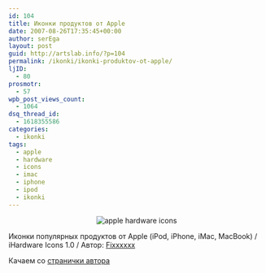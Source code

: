 ```yaml
---
id: 104
title: Иконки продуктов от Apple
date: 2007-08-26T17:35:45+00:00
author: serEga
layout: post
guid: http://artslab.info/?p=104
permalink: /ikonki/ikonki-produktov-ot-apple/
ljID:
  - 80
prosmotr:
  - 57
wpb_post_views_count:
  - 1064
dsq_thread_id:
  - 1618355586
categories:
  - ikonki
tags:
  - apple
  - hardware
  - icons
  - imac
  - iphone
  - ipod
  - ikonki
---
```

<p style="text-align: center">
  <img src="{{site.img_cdn}}/apple_products_icons.jpg" title="apple hardware icons" alt="apple hardware icons" border="0" />
</p>

Иконки популярных продуктов от Apple (iPod, iPhone, iMac, MacBook) / iHardware Icons 1.0 / Автор: <a href="http://fixxxxx.deviantart.com/" title="перейти на страничку автора" target="_blank">Fixxxxxx</a>

Качаем со <a href="http://fixxxxx.deviantart.com/art/iHardware-Icons-1-0-52651967" title="скчачать набор иконок" target="_blank">странички автора</a>